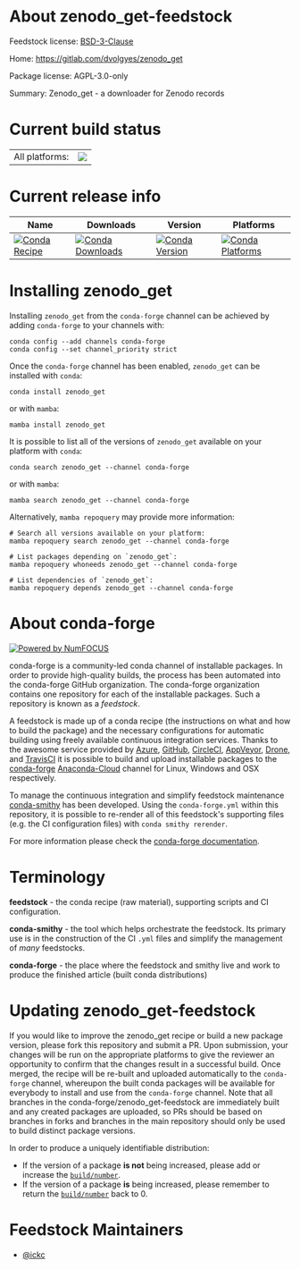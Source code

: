 About zenodo_get-feedstock
==========================

Feedstock license: [BSD-3-Clause](https://github.com/conda-forge/zenodo_get-feedstock/blob/main/LICENSE.txt)

Home: https://gitlab.com/dvolgyes/zenodo_get

Package license: AGPL-3.0-only

Summary: Zenodo_get - a downloader for Zenodo records

Current build status
====================


<table><tr><td>All platforms:</td>
    <td>
      <a href="https://dev.azure.com/conda-forge/feedstock-builds/_build/latest?definitionId=12311&branchName=main">
        <img src="https://dev.azure.com/conda-forge/feedstock-builds/_apis/build/status/zenodo_get-feedstock?branchName=main">
      </a>
    </td>
  </tr>
</table>

Current release info
====================

| Name | Downloads | Version | Platforms |
| --- | --- | --- | --- |
| [![Conda Recipe](https://img.shields.io/badge/recipe-zenodo_get-green.svg)](https://anaconda.org/conda-forge/zenodo_get) | [![Conda Downloads](https://img.shields.io/conda/dn/conda-forge/zenodo_get.svg)](https://anaconda.org/conda-forge/zenodo_get) | [![Conda Version](https://img.shields.io/conda/vn/conda-forge/zenodo_get.svg)](https://anaconda.org/conda-forge/zenodo_get) | [![Conda Platforms](https://img.shields.io/conda/pn/conda-forge/zenodo_get.svg)](https://anaconda.org/conda-forge/zenodo_get) |

Installing zenodo_get
=====================

Installing `zenodo_get` from the `conda-forge` channel can be achieved by adding `conda-forge` to your channels with:

```
conda config --add channels conda-forge
conda config --set channel_priority strict
```

Once the `conda-forge` channel has been enabled, `zenodo_get` can be installed with `conda`:

```
conda install zenodo_get
```

or with `mamba`:

```
mamba install zenodo_get
```

It is possible to list all of the versions of `zenodo_get` available on your platform with `conda`:

```
conda search zenodo_get --channel conda-forge
```

or with `mamba`:

```
mamba search zenodo_get --channel conda-forge
```

Alternatively, `mamba repoquery` may provide more information:

```
# Search all versions available on your platform:
mamba repoquery search zenodo_get --channel conda-forge

# List packages depending on `zenodo_get`:
mamba repoquery whoneeds zenodo_get --channel conda-forge

# List dependencies of `zenodo_get`:
mamba repoquery depends zenodo_get --channel conda-forge
```


About conda-forge
=================

[![Powered by
NumFOCUS](https://img.shields.io/badge/powered%20by-NumFOCUS-orange.svg?style=flat&colorA=E1523D&colorB=007D8A)](https://numfocus.org)

conda-forge is a community-led conda channel of installable packages.
In order to provide high-quality builds, the process has been automated into the
conda-forge GitHub organization. The conda-forge organization contains one repository
for each of the installable packages. Such a repository is known as a *feedstock*.

A feedstock is made up of a conda recipe (the instructions on what and how to build
the package) and the necessary configurations for automatic building using freely
available continuous integration services. Thanks to the awesome service provided by
[Azure](https://azure.microsoft.com/en-us/services/devops/), [GitHub](https://github.com/),
[CircleCI](https://circleci.com/), [AppVeyor](https://www.appveyor.com/),
[Drone](https://cloud.drone.io/welcome), and [TravisCI](https://travis-ci.com/)
it is possible to build and upload installable packages to the
[conda-forge](https://anaconda.org/conda-forge) [Anaconda-Cloud](https://anaconda.org/)
channel for Linux, Windows and OSX respectively.

To manage the continuous integration and simplify feedstock maintenance
[conda-smithy](https://github.com/conda-forge/conda-smithy) has been developed.
Using the ``conda-forge.yml`` within this repository, it is possible to re-render all of
this feedstock's supporting files (e.g. the CI configuration files) with ``conda smithy rerender``.

For more information please check the [conda-forge documentation](https://conda-forge.org/docs/).

Terminology
===========

**feedstock** - the conda recipe (raw material), supporting scripts and CI configuration.

**conda-smithy** - the tool which helps orchestrate the feedstock.
                   Its primary use is in the construction of the CI ``.yml`` files
                   and simplify the management of *many* feedstocks.

**conda-forge** - the place where the feedstock and smithy live and work to
                  produce the finished article (built conda distributions)


Updating zenodo_get-feedstock
=============================

If you would like to improve the zenodo_get recipe or build a new
package version, please fork this repository and submit a PR. Upon submission,
your changes will be run on the appropriate platforms to give the reviewer an
opportunity to confirm that the changes result in a successful build. Once
merged, the recipe will be re-built and uploaded automatically to the
`conda-forge` channel, whereupon the built conda packages will be available for
everybody to install and use from the `conda-forge` channel.
Note that all branches in the conda-forge/zenodo_get-feedstock are
immediately built and any created packages are uploaded, so PRs should be based
on branches in forks and branches in the main repository should only be used to
build distinct package versions.

In order to produce a uniquely identifiable distribution:
 * If the version of a package **is not** being increased, please add or increase
   the [``build/number``](https://docs.conda.io/projects/conda-build/en/latest/resources/define-metadata.html#build-number-and-string).
 * If the version of a package **is** being increased, please remember to return
   the [``build/number``](https://docs.conda.io/projects/conda-build/en/latest/resources/define-metadata.html#build-number-and-string)
   back to 0.

Feedstock Maintainers
=====================

* [@ickc](https://github.com/ickc/)

